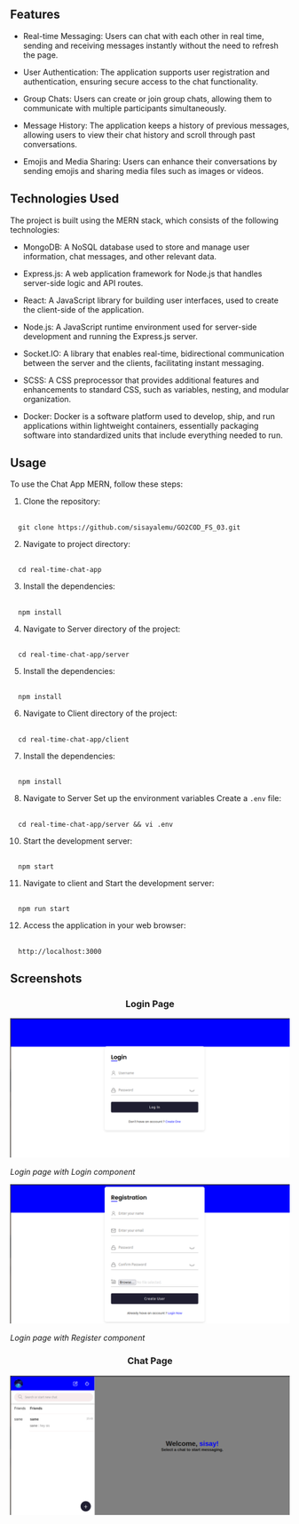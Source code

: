 ## Features

- Real-time Messaging: Users can chat with each other in real time, sending and receiving messages instantly without the need to refresh the page.

- User Authentication: The application supports user registration and authentication, ensuring secure access to the chat functionality.

- Group Chats: Users can create or join group chats, allowing them to communicate with multiple participants simultaneously.

- Message History: The application keeps a history of previous messages, allowing users to view their chat history and scroll through past conversations.

- Emojis and Media Sharing: Users can enhance their conversations by sending emojis and sharing media files such as images or videos.

## Technologies Used

The project is built using the MERN stack, which consists of the following technologies:

- MongoDB: A NoSQL database used to store and manage user information, chat messages, and other relevant data.

- Express.js: A web application framework for Node.js that handles server-side logic and API routes.

- React: A JavaScript library for building user interfaces, used to create the client-side of the application.

- Node.js: A JavaScript runtime environment used for server-side development and running the Express.js server.

- Socket.IO: A library that enables real-time, bidirectional communication between the server and the clients, facilitating instant messaging.

- SCSS: A CSS preprocessor that provides additional features and enhancements to standard CSS, such as variables, nesting, and modular organization.

- Docker: Docker is a software platform used to develop, ship, and run applications within lightweight containers, essentially packaging software into standardized units that include everything needed to run.

## Usage

To use the Chat App MERN, follow these steps:

1. Clone the repository:
##
      git clone https://github.com/sisayalemu/GO2COD_FS_03.git
2. Navigate to project directory:
##
      cd real-time-chat-app
3. Install the dependencies:
##
      npm install
4. Navigate to Server directory of the project:
##
      cd real-time-chat-app/server
5. Install the dependencies:
##
      npm install
6. Navigate to Client directory of the project:
##
      cd real-time-chat-app/client
7. Install the dependencies:
##
      npm install
8. Navigate to Server Set up the environment variables Create a `.env` file: 
##
      cd real-time-chat-app/server && vi .env
10. Start the development server:
##
      npm start
11. Navigate to client and Start the development server:
##
      npm run start
12. Access the application in your web browser:
##
      http://localhost:3000

## Screenshots

<h3 align="center">Login Page</h3>

![Login](screenshots/login-page.png)

*Login page with Login component*

![Register](screenshots/register-page.png)

*Login page with Register component*

<h3 align="center">Chat Page</h3>

![Chat](screenshots/chat-page.png)
